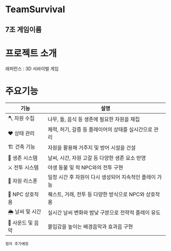 # TeamSurvival

## 7조 게임이름

# 프로젝트 소개

래퍼런스 : 3D 서바이벌 게임

# 주요기능
| 기능 | 설명 |
|------|------|
| 🪓 자원 수집 | 나무, 돌, 음식 등 생존에 필요한 자원을 채집 |
| ❤️ 상태 관리 | 체력, 허기, 갈증 등 플레이어의 상태를 실시간으로 관리 |
| 🏗️ 건축 기능 | 자원을 활용해 거주지 및 방어 시설을 건설 |
| 🧭 생존 시스템 | 날씨, 시간, 자원 고갈 등 다양한 생존 요소 반영 |
| ⚔️ 전투 시스템 | 야생 동물 및 적 NPC와의 전투 구현 |
| 🔄 자원 리스폰 | 일정 시간 후 자원이 다시 생성되어 지속적인 플레이 가능 |
| 🤝 NPC 상호작용 | 퀘스트, 거래, 전투 등 다양한 방식으로 NPC와 상호작용 |
| 🌦️ 날씨 및 시간 | 실시간 날씨 변화와 밤낮 구분으로 전략적 플레이 유도 |
| 🎵 사운드 및 음악 | 몰입감을 높이는 배경음악과 효과음 구현 |


	점차 추가예정
	
	

